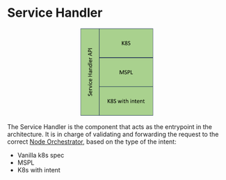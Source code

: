 # Service Handler

 <p align="center">
<img src="./service_handler.png" height="200"/>
</p>


The Service Handler is the component that acts as the entrypoint in the architecture. It is in charge of validating and forwarding the request to the correct [Node Orchestrator](./Node-orchestrator.md), based on the type of the intent:

 - Vanilla k8s spec
 - MSPL
 - K8s with intent



